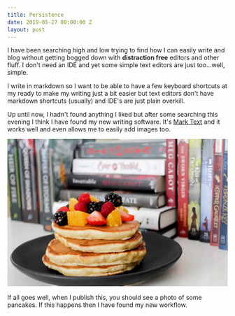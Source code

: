 ```yaml
---
title: Persistence
date: 2019-05-27 00:00:00 Z
layout: post
---
```


I have been searching high and low trying to find how I can easily write and blog without getting bogged down with  **distraction free** editors and other fluff. I  don't need an IDE and yet some  simple text editors are just too...well, simple. 

I write in markdown  so I want to be able to have a few keyboard shortcuts at my ready to make my writing just a bit easier but text editors don't have markdown shortcuts (usually) and IDE's are just plain overkill. 

Up until now, I hadn't found anything I liked but after some searching this evening I think I have found my new writing software. It's [Mark Text](http://marktext.com) and  it works well and even allows me to easily add images too. 

![berries](../images/berries-blackberries-books-1024252.webp) 

If all goes well, when I publish this, you should see a photo of some pancakes. If this happens  then I have found my new workflow. 
